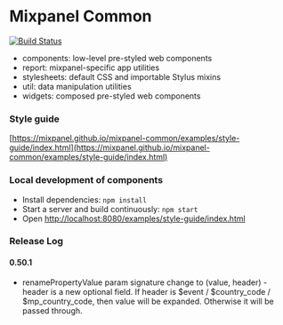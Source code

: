 # Mixpanel Common
[![Build Status](https://travis-ci.org/mixpanel/mixpanel-common.svg?branch=master)](https://travis-ci.org/mixpanel/mixpanel-common)

- components: low-level pre-styled web components
- report: mixpanel-specific app utilities
- stylesheets: default CSS and importable Stylus mixins
- util: data manipulation utilities
- widgets: composed pre-styled web components

### Style guide

[https://mixpanel.github.io/mixpanel-common/examples/style-guide/index.html](https://mixpanel.github.io/mixpanel-common/examples/style-guide/index.html)

### Local development of components

- Install dependencies: `npm install`
- Start a server and build continuously: `npm start`
- Open [http://localhost:8080/examples/style-guide/index.html](http://localhost:8080/examples/style-guide-new/index.html)


### Release Log

#### 0.50.1
 - renamePropertyValue param signature change to (value, header) - header is a new optional field.
    If header is $event / $country_code / $mp_country_code, then value will be expanded.
    Otherwise it will be passed through.

